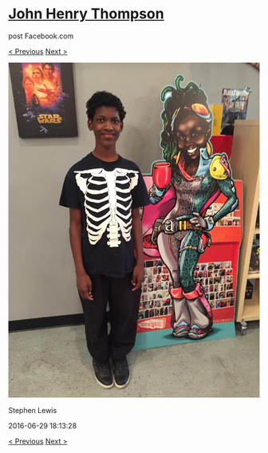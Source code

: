 # [John Henry Thompson](../README.md)
post Facebook.com

[< Previous](2016-07-01-1.md) [Next >](2016-06-22-2.md)

[![](../media/2016-06-29/Timeline-Photos-Stephen-Lewis.jpg)](../README.md)

Stephen Lewis

2016-06-29 18:13:28

[< Previous](2016-07-01-1.md) [Next >](2016-06-22-2.md)